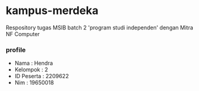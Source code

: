 # kampus-merdeka
Respository tugas MSIB batch 2 'program studi independen' dengan Mitra NF Computer

### profile
- Nama        : Hendra
- Kelompok    : 2
- ID Peserta  : 2209622
- Nim         : 19650018
